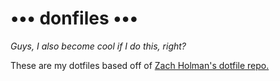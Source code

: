 ••• donfiles •••
================

*Guys, I also become cool if I do this, right?*

These are my dotfiles based off of [Zach Holman's dotfile repo.](https://github.com/holman/dotfiles)
